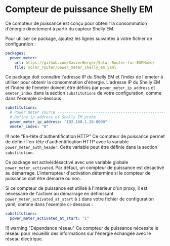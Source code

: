 # Compteur de puissance Shelly EM

Ce compteur de puissance est conçu pour obtenir la consommation d'énergie directement à partir du capteur Shelly EM.

Pour utiliser ce package, ajoutez les lignes suivantes à votre fichier de configuration :

```yaml linenums="1"
packages:
  power_meter:
    url: https://github.com/XavierBerger/Solar-Router-for-ESPHome/
    file: solar_router/power_meter_shelly_em.yaml
```

Ce package doit connaître l'adresse IP du Shelly EM et l'index de l'emeter à utiliser pour obtenir la consommation d'énergie. L'adresse IP du Shelly EM et l'index de l'emeter doivent être définis par `power_meter_ip_address` et `emeter_index` dans la section `substitutions` de votre configuration, comme dans l'exemple ci-dessous :

```yaml linenums="1"
substitutions:
  # Power meter source -----------------------------------------------------------
  # Define ip address of Shelly EM probe
  power_meter_ip_address: "192.168.1.26:8000"
  emeter_index: "0"
```

!!! note "En-tête d'authentification HTTP"
    Ce compteur de puissance permet de définir l'en-tête d'authentification HTTP avec la variable `power_meter_auth_header`.
    Cette variable peut être définie dans la section `substitution`.

Ce package est activé/désactivé avec une variable globale `power_meter_activated`. Par défaut, un compteur de puissance est désactivé au démarrage. L'interrupteur d'activation détermine si le compteur de puissance doit être démarré ou non.

Si ce compteur de puissance est utilisé à l'intérieur d'un proxy, il est nécessaire de l'activer au démarrage en définissant `power_meter_activated_at_start` à `1` dans votre fichier de configuration yaml, comme dans l'exemple ci-dessous :

```yaml linenums="1"
substitutions:
  power_meter_activated_at_start: "1"
```

!!! warning "Dépendance réseau"
    Ce compteur de puissance nécessite le réseau pour recueillir des informations sur l'énergie échangée avec le réseau électrique.


